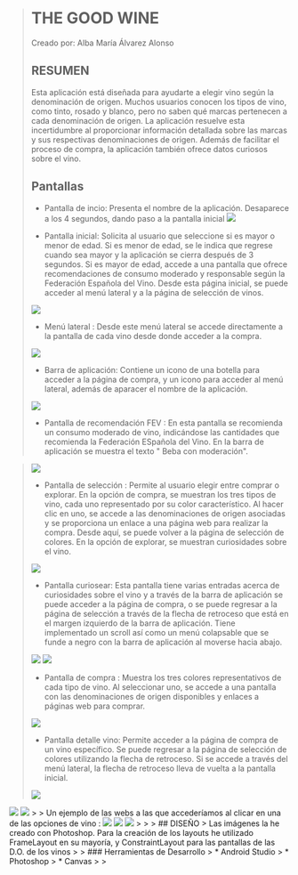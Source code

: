 > # THE GOOD WINE
> 
> Creado por: Alba María Álvarez Alonso
>
> ## RESUMEN
> 
>Esta aplicación está diseñada para ayudarte a elegir vino según la denominación de origen. Muchos usuarios conocen los tipos de vino, como tinto, rosado y blanco, pero no saben qué marcas pertenecen a cada denominación de origen. La aplicación resuelve esta incertidumbre al proporcionar información detallada sobre las marcas y sus respectivas denominaciones de origen. Además de facilitar el proceso de compra, la aplicación también ofrece datos curiosos sobre el vino.
>
>
> ## Pantallas 
>
> * Pantalla de incio: Presenta el nombre de la aplicación. Desaparece a los 4 segundos, dando paso a la pantalla inicial
>   <img src="Imágenes/Captura de pantalla 2024-05-06 044031.png"/>
>
> * Pantalla inicial: Solicita al usuario que seleccione si es mayor o menor de edad. Si es menor de edad, se le indica que regrese cuando sea mayor y la aplicación se cierra después de 3 segundos. Si es mayor de edad, accede a una pantalla que ofrece recomendaciones de consumo moderado y responsable según la Federación Española del Vino. Desde esta página inicial, se puede acceder al menú lateral y a la página de selección de vinos.
>  <img src="Imágenes/Captura de pantalla 2024-05-06 154430.png"/>
>
> * Menú lateral : Desde este menú lateral se accede directamente a la pantalla de cada vino desde donde acceder a la compra.
>   
>  <img src="Imágenes/Captura de pantalla 2024-05-06 163216.png"/>
>
> * Barra de aplicación: Contiene un icono de una botella para acceder a la página de compra, y un icono para acceder al menú lateral, además de aparacer el nombre de la aplicación.
>   
>  <img src="Imágenes/Captura de pantalla 2024-05-06 213846.png"/>
>
> * Pantalla de recomendación FEV : En esta pantalla se recomienda un consumo moderado de vino, indicándose las cantidades que recomienda la Federación ESpañola del Vino.
En la barra de aplicación se muestra el texto " Beba con moderación".

>  <img src="Imágenes/Captura de pantalla 2024-05-06 155856.png"/>
>
>
> * Pantalla de selección : Permite al usuario elegir entre comprar o explorar. En la opción de compra, se muestran los tres tipos de vino, cada uno representado por su color característico. Al hacer clic en uno, se accede a las denominaciones de origen asociadas y se proporciona un enlace a una página web para realizar la compra. Desde aquí, se puede volver a la página de selección de colores. En la opción de explorar, se muestran curiosidades sobre el vino.
>  <img src="Imágenes/Captura de pantalla 2024-05-06 160142.png"/>
>
> * Pantalla curiosear: Esta pantalla tiene varias entradas acerca de curiosidades sobre el vino y a través de la barra de aplicación se puede acceder a la página de compra, o se puede regresar a la página de selección a través de la flecha de retroceso que está en el margen izquierdo de la barra de aplicación. Tiene implementado un scroll así como un menú colapsable que se funde a negro con la barra de aplicación al moverse hacia abajo.
>  <img src="Imágenes/Captura de pantalla 2024-05-06 174403.png"/>
>  <img src="Imágenes/Captura de pantalla 2024-05-06 174429.png"/>
>
> *  Pantalla de compra : Muestra los tres colores representativos de cada tipo de vino. Al seleccionar uno, se accede a una pantalla con las denominaciones de origen disponibles y enlaces a páginas web para comprar.
>   <img src="Imágenes/Captura de pantalla 2024-05-06 211619.png"/>
>
>
>  * Pantalla detalle vino: Permite acceder a la página de compra de un vino específico. Se puede regresar a la página de selección de colores utilizando la flecha de retroceso. Si se accede a través del menú lateral, la flecha de retroceso lleva de vuelta a la pantalla inicial.
>  <img src="Imágenes/Captura de pantalla 2024-05-06 211643.png"/>
   <img src="Imágenes/Captura de pantalla 2024-05-06 211715.png"/>
   <img src="Imágenes/Captura de pantalla 2024-05-06 211747.png"/>
>
> Un ejemplo de las webs a las que accederíamos al clicar en una de las opciones de vino : 
   <img src="Imágenes/Screenshot_20240506-200018_Chrome.jpg"/>
   <img src="Imágenes/Screenshot_20240506-200151_Chrome.jpg"/>
   <img src="Imágenes/Screenshot_20240506-200306_Chrome.jpg"/>
>
>
> ## DISEÑO
> Las imágenes la he creado con Photoshop.
 Para la creación de los layouts he utilizado FrameLayout en su mayoría, y ConstraintLayout para las pantallas de las D.O. de los vinos
> 
> ### Herramientas de Desarrollo
> * Android Studio
> * Photoshop
> * Canvas
>
>   

